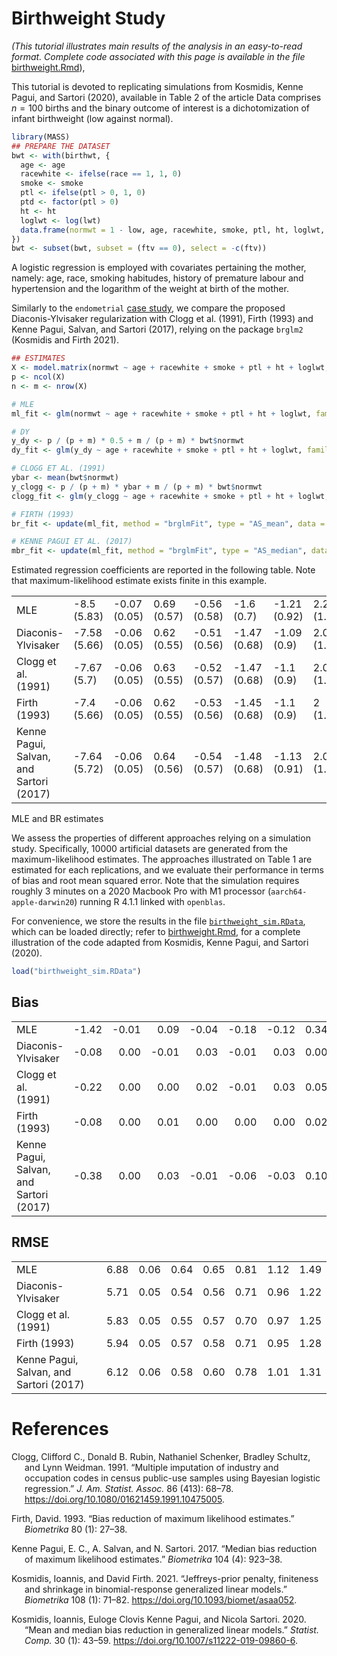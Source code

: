 # Birthweight Study

*(This tutorial illustrates main results of the analysis in an
easy-to-read format. Complete code associated with this page is
available in the file*
[birthweight.Rmd](https://raw.githubusercontent.com/tommasorigon/logistic-bias-reduction/main/BIRTHWEIGHT/birthweight.Rmd)),

This tutorial is devoted to replicating simulations from Kosmidis, Kenne
Pagui, and Sartori (2020), available in Table 2 of the article Data
comprises *n* = 100 births and the binary outcome of interest is a
dichotomization of infant birthweight (low against normal).

``` r
library(MASS)
## PREPARE THE DATASET
bwt <- with(birthwt, {
  age <- age
  racewhite <- ifelse(race == 1, 1, 0)
  smoke <- smoke
  ptl <- ifelse(ptl > 0, 1, 0)
  ptd <- factor(ptl > 0)
  ht <- ht
  loglwt <- log(lwt)
  data.frame(normwt = 1 - low, age, racewhite, smoke, ptl, ht, loglwt, ftv)
})
bwt <- subset(bwt, subset = (ftv == 0), select = -c(ftv))
```

A logistic regression is employed with covariates pertaining the mother,
namely: age, race, smoking habitudes, history of premature labour and
hypertension and the logarithm of the weight at birth of the mother.

Similarly to the `endometrial` [case study](../ENDOMETRIAL/), we compare
the proposed Diaconis-Ylvisaker regularization with Clogg et al. (1991),
Firth (1993) and Kenne Pagui, Salvan, and Sartori (2017), relying on the
package `brglm2` (Kosmidis and Firth 2021).

``` r
## ESTIMATES
X <- model.matrix(normwt ~ age + racewhite + smoke + ptl + ht + loglwt, data = bwt)
p <- ncol(X)
n <- m <- nrow(X)

# MLE
ml_fit <- glm(normwt ~ age + racewhite + smoke + ptl + ht + loglwt, family = binomial, data = bwt)

# DY
y_dy <- p / (p + m) * 0.5 + m / (p + m) * bwt$normwt
dy_fit <- glm(y_dy ~ age + racewhite + smoke + ptl + ht + loglwt, family = binomial, data = bwt)

# CLOGG ET AL. (1991)
ybar <- mean(bwt$normwt)
y_clogg <- p / (p + m) * ybar + m / (p + m) * bwt$normwt
clogg_fit <- glm(y_clogg ~ age + racewhite + smoke + ptl + ht + loglwt, family = binomial, data = bwt)

# FIRTH (1993)
br_fit <- update(ml_fit, method = "brglmFit", type = "AS_mean", data = bwt)

# KENNE PAGUI ET AL. (2017)
mbr_fit <- update(ml_fit, method = "brglmFit", type = "AS_median", data = bwt)
```

Estimated regression coefficients are reported in the following table.
Note that maximum-likelihood estimate exists finite in this example.

|                                         |              |              |             |              |              |              |             |
|:----------------------------------------|:-------------|:-------------|:------------|:-------------|:-------------|:-------------|:------------|
| MLE                                     | -8.5 (5.83)  | -0.07 (0.05) | 0.69 (0.57) | -0.56 (0.58) | -1.6 (0.7)   | -1.21 (0.92) | 2.26 (1.25) |
| Diaconis-Ylvisaker                      | -7.58 (5.66) | -0.06 (0.05) | 0.62 (0.55) | -0.51 (0.56) | -1.47 (0.68) | -1.09 (0.9)  | 2.03 (1.22) |
| Clogg et al. (1991)                     | -7.67 (5.7)  | -0.06 (0.05) | 0.63 (0.55) | -0.52 (0.57) | -1.47 (0.68) | -1.1 (0.9)   | 2.06 (1.22) |
| Firth (1993)                            | -7.4 (5.66)  | -0.06 (0.05) | 0.62 (0.55) | -0.53 (0.56) | -1.45 (0.68) | -1.1 (0.9)   | 2 (1.22)    |
| Kenne Pagui, Salvan, and Sartori (2017) | -7.64 (5.72) | -0.06 (0.05) | 0.64 (0.56) | -0.54 (0.57) | -1.48 (0.68) | -1.13 (0.91) | 2.06 (1.23) |

MLE and BR estimates

We assess the properties of different approaches relying on a simulation
study. Specifically, 10000 artificial datasets are generated from the
maximum-likelihood estimates. The approaches illustrated on Table 1 are
estimated for each replications, and we evaluate their performance in
terms of bias and root mean squared error. Note that the simulation
requires roughly 3 minutes on a 2020 Macbook Pro with M1 processor
(`aarch64-apple-darwin20`) running R 4.1.1 linked with `openblas`.

For convenience, we store the results in the file
[`birthweight_sim.RData`](https://github.com/tommasorigon/logistic-bias-reduction/blob/main/BIRTHWEIGHT/birthweight_sim.RData),
which can be loaded directly; refer to
[birthweight.Rmd](https://raw.githubusercontent.com/tommasorigon/logistic-bias-reduction/main/BIRTHWEIGHT/birthweight.Rmd),
for a complete illustration of the code adapted from Kosmidis, Kenne
Pagui, and Sartori (2020).

``` r
load("birthweight_sim.RData")
```

## Bias

|                                         |       |       |       |       |       |       |      |
|:----------------------------------------|------:|------:|------:|------:|------:|------:|-----:|
| MLE                                     | -1.42 | -0.01 |  0.09 | -0.04 | -0.18 | -0.12 | 0.34 |
| Diaconis-Ylvisaker                      | -0.08 |  0.00 | -0.01 |  0.03 | -0.01 |  0.03 | 0.00 |
| Clogg et al. (1991)                     | -0.22 |  0.00 |  0.00 |  0.02 | -0.01 |  0.03 | 0.05 |
| Firth (1993)                            | -0.08 |  0.00 |  0.01 |  0.00 |  0.00 |  0.00 | 0.02 |
| Kenne Pagui, Salvan, and Sartori (2017) | -0.38 |  0.00 |  0.03 | -0.01 | -0.06 | -0.03 | 0.10 |

## RMSE

|                                         |      |      |      |      |      |      |      |
|:----------------------------------------|-----:|-----:|-----:|-----:|-----:|-----:|-----:|
| MLE                                     | 6.88 | 0.06 | 0.64 | 0.65 | 0.81 | 1.12 | 1.49 |
| Diaconis-Ylvisaker                      | 5.71 | 0.05 | 0.54 | 0.56 | 0.71 | 0.96 | 1.22 |
| Clogg et al. (1991)                     | 5.83 | 0.05 | 0.55 | 0.57 | 0.70 | 0.97 | 1.25 |
| Firth (1993)                            | 5.94 | 0.05 | 0.57 | 0.58 | 0.71 | 0.95 | 1.28 |
| Kenne Pagui, Salvan, and Sartori (2017) | 6.12 | 0.06 | 0.58 | 0.60 | 0.78 | 1.01 | 1.31 |

# References

<div id="refs" class="references csl-bib-body hanging-indent">

<div id="ref-Clogg1991" class="csl-entry">

Clogg, Clifford C., Donald B. Rubin, Nathaniel Schenker, Bradley
Schultz, and Lynn Weidman. 1991. “<span class="nocase">Multiple
imputation of industry and occupation codes in census public-use samples
using Bayesian logistic regression</span>.” *J. Am. Statist. Assoc.* 86
(413): 68–78. <https://doi.org/10.1080/01621459.1991.10475005>.

</div>

<div id="ref-Firth1993" class="csl-entry">

Firth, David. 1993. “<span class="nocase">Bias reduction of maximum
likelihood estimates</span>.” *Biometrika* 80 (1): 27–38.

</div>

<div id="ref-Pagui2017" class="csl-entry">

Kenne Pagui, E. C., A. Salvan, and N. Sartori. 2017. “<span
class="nocase">Median bias reduction of maximum likelihood
estimates</span>.” *Biometrika* 104 (4): 923–38.

</div>

<div id="ref-Kosmidis2021" class="csl-entry">

Kosmidis, Ioannis, and David Firth. 2021. “<span
class="nocase">Jeffreys-prior penalty, finiteness and shrinkage in
binomial-response generalized linear models</span>.” *Biometrika* 108
(1): 71–82. <https://doi.org/10.1093/biomet/asaa052>.

</div>

<div id="ref-Kosmidis2020" class="csl-entry">

Kosmidis, Ioannis, Euloge Clovis Kenne Pagui, and Nicola Sartori. 2020.
“<span class="nocase">Mean and median bias reduction in generalized
linear models</span>.” *Statist. Comp.* 30 (1): 43–59.
<https://doi.org/10.1007/s11222-019-09860-6>.

</div>

</div>
